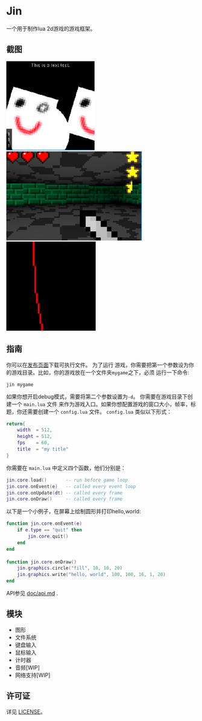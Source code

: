 # Jin 

一个用于制作lua 2d游戏的游戏框架。

## 截图   
![doc/screenshot/a.png](doc/screenshot/a.png) 
![doc/screenshot/b.png](doc/screenshot/b.png) 
![doc/screenshot/c.gif](doc/screenshot/c.gif) 

## 指南    
你可以在[发布页面](https://github.com/neonum/jin/releases)下载可执行文件。 为了运行
游戏，你需要把第一个参数设为你的游戏目录。比如，你的游戏放在一个文件夹`mygame`之下，必须
运行一下命令:     

```batch    
jin mygame
```    
    
如果你想开启debug模式，需要将第二个参数设置为`-d`。 你需要在游戏目录下创建一个 `main.lua` 文件
来作为游戏入口。如果你想配置游戏的窗口大小，帧率，标题，你还需要创建一个 `config.lua` 文件。
 `config.lua` 类似以下形式：     

```lua     
return{
    width  = 512, 
    height = 512, 
    fps    = 60, 
    title  = "my title"
}
```
    
你需要在 `main.lua` 中定义四个函数，他们分别是：        

```lua     
jin.core.load()       -- run before game loop 
jin.core.onEvent(e)   -- called every event loop 
jin.core.onUpdate(dt) -- called every frame 
jin.core.onDraw()     -- called every frame 
```

以下是一个小例子，在屏幕上绘制圆形并打印hello,world: 

```lua 
function jin.core.onEvent(e) 
    if e.type == "quit" then 
        jin.core.quit() 
    end 
end 

function jin.core.onDraw() 
    jin.graphics.circle("fill", 10, 10, 20)
    jin.graphics.write("hello, world", 100, 100, 16, 1, 20)
end 
```

API参见 [doc/api.md](doc/api.md) .

## 模块   
* 图形 
* 文件系统 
* 键盘输入 
* 鼠标输入 
* 计时器 
* 音频[WIP]
* 网络支持[WIP]

## 许可证
详见 [LICENSE](LICENSE)。


